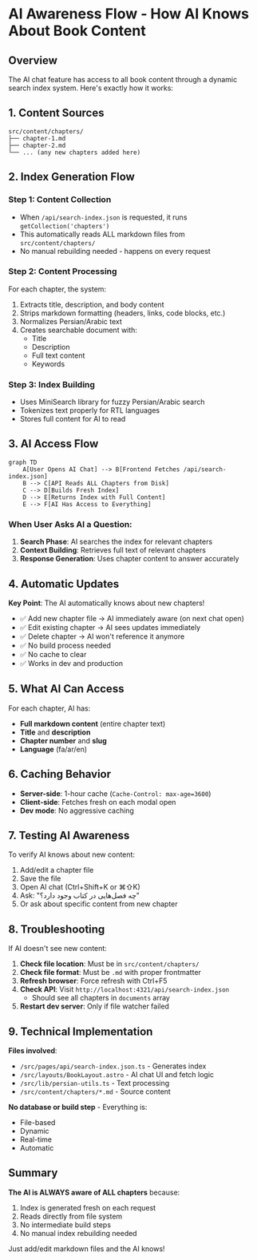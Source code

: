 # AI Awareness Flow - How AI Knows About Book Content

## Overview
The AI chat feature has access to all book content through a dynamic search index system. Here's exactly how it works:

## 1. Content Sources
```
src/content/chapters/
├── chapter-1.md
├── chapter-2.md
└── ... (any new chapters added here)
```

## 2. Index Generation Flow

### Step 1: Content Collection
- When `/api/search-index.json` is requested, it runs `getCollection('chapters')`
- This automatically reads ALL markdown files from `src/content/chapters/`
- No manual rebuilding needed - happens on every request

### Step 2: Content Processing
For each chapter, the system:
1. Extracts title, description, and body content
2. Strips markdown formatting (headers, links, code blocks, etc.)
3. Normalizes Persian/Arabic text
4. Creates searchable document with:
   - Title
   - Description
   - Full text content
   - Keywords

### Step 3: Index Building
- Uses MiniSearch library for fuzzy Persian/Arabic search
- Tokenizes text properly for RTL languages
- Stores full content for AI to read

## 3. AI Access Flow

```mermaid
graph TD
    A[User Opens AI Chat] --> B[Frontend Fetches /api/search-index.json]
    B --> C[API Reads ALL Chapters from Disk]
    C --> D[Builds Fresh Index]
    D --> E[Returns Index with Full Content]
    E --> F[AI Has Access to Everything]
```

### When User Asks AI a Question:
1. **Search Phase**: AI searches the index for relevant chapters
2. **Context Building**: Retrieves full text of relevant chapters
3. **Response Generation**: Uses chapter content to answer accurately

## 4. Automatic Updates

**Key Point**: The AI automatically knows about new chapters!

- ✅ Add new chapter file → AI immediately aware (on next chat open)
- ✅ Edit existing chapter → AI sees updates immediately
- ✅ Delete chapter → AI won't reference it anymore
- ✅ No build process needed
- ✅ No cache to clear
- ✅ Works in dev and production

## 5. What AI Can Access

For each chapter, AI has:
- **Full markdown content** (entire chapter text)
- **Title** and **description**
- **Chapter number** and **slug**
- **Language** (fa/ar/en)

## 6. Caching Behavior

- **Server-side**: 1-hour cache (`Cache-Control: max-age=3600`)
- **Client-side**: Fetches fresh on each modal open
- **Dev mode**: No aggressive caching

## 7. Testing AI Awareness

To verify AI knows about new content:

1. Add/edit a chapter file
2. Save the file
3. Open AI chat (Ctrl+Shift+K or ⌘⇧K)
4. Ask: "چه فصل‌هایی در کتاب وجود دارد؟"
5. Or ask about specific content from new chapter

## 8. Troubleshooting

If AI doesn't see new content:

1. **Check file location**: Must be in `src/content/chapters/`
2. **Check file format**: Must be `.md` with proper frontmatter
3. **Refresh browser**: Force refresh with Ctrl+F5
4. **Check API**: Visit `http://localhost:4321/api/search-index.json`
   - Should see all chapters in `documents` array
5. **Restart dev server**: Only if file watcher failed

## 9. Technical Implementation

**Files involved**:
- `/src/pages/api/search-index.json.ts` - Generates index
- `/src/layouts/BookLayout.astro` - AI chat UI and fetch logic
- `/src/lib/persian-utils.ts` - Text processing
- `/src/content/chapters/*.md` - Source content

**No database or build step** - Everything is:
- File-based
- Dynamic
- Real-time
- Automatic

## Summary

**The AI is ALWAYS aware of ALL chapters** because:
1. Index is generated fresh on each request
2. Reads directly from file system
3. No intermediate build steps
4. No manual index rebuilding needed

Just add/edit markdown files and the AI knows!